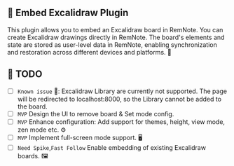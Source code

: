 ## 📌 Embed Excalidraw Plugin
This plugin allows you to embed an Excalidraw board in RemNote. You can create Excalidraw drawings directly in RemNote. The board's elements and state are stored as user-level data in RemNote, enabling synchronization and restoration across different devices and platforms. 🔄

## 📝 TODO
- [ ] `Known issue` 🚨: Excalidraw Library are currently not supported. The page will be redirected to localhost:8000, so the Library cannot be added to the board.
- [ ] `MVP` Design the UI to remove board & Set mode config.
- [ ] `MVP` Enhance configuration: Add support for themes, height, view mode, zen mode etc. ⚙️
- [ ] `MVP` Implement full-screen mode support. 🖥️
- [ ] `Need Spike`,`Fast Follow` Enable embedding of existing Excalidraw boards. 🖼️

